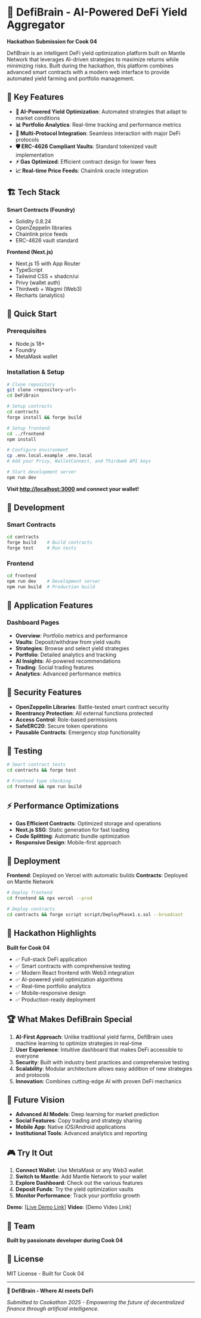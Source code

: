 # 🧠 DefiBrain - AI-Powered DeFi Yield Aggregator

**Hackathon Submission for Cook 04**

DefiBrain is an intelligent DeFi yield optimization platform built on Mantle Network that leverages AI-driven strategies to maximize returns while minimizing risks. Built during the hackathon, this platform combines advanced smart contracts with a modern web interface to provide automated yield farming and portfolio management.

## 🌟 Key Features

- **🤖 AI-Powered Yield Optimization**: Automated strategies that adapt to market conditions
- **📊 Portfolio Analytics**: Real-time tracking and performance metrics
- **🔗 Multi-Protocol Integration**: Seamless interaction with major DeFi protocols
- **🛡️ ERC-4626 Compliant Vaults**: Standard tokenized vault implementation
- **⚡ Gas Optimized**: Efficient contract design for lower fees
- **📈 Real-time Price Feeds**: Chainlink oracle integration

## 🏗️ Tech Stack

**Smart Contracts (Foundry)**
- Solidity 0.8.24
- OpenZeppelin libraries
- Chainlink price feeds
- ERC-4626 vault standard

**Frontend (Next.js)**
- Next.js 15 with App Router
- TypeScript
- Tailwind CSS + shadcn/ui
- Privy (wallet auth)
- Thirdweb + Wagmi (Web3)
- Recharts (analytics)

## 🚀 Quick Start

### Prerequisites
- Node.js 18+
- Foundry
- MetaMask wallet

### Installation & Setup

```bash
# Clone repository
git clone <repository-url>
cd DeFiBrain

# Setup contracts
cd contracts
forge install && forge build

# Setup frontend
cd ../frontend
npm install

# Configure environment
cp .env.local.example .env.local
# Add your Privy, WalletConnect, and Thirdweb API keys

# Start development server
npm run dev
```

**Visit [http://localhost:3000](http://localhost:3000) and connect your wallet!**

## 🔧 Development

### Smart Contracts
```bash
cd contracts
forge build    # Build contracts
forge test     # Run tests
```

### Frontend
```bash
cd frontend
npm run dev    # Development server
npm run build  # Production build
```

## 📱 Application Features

### Dashboard Pages
- **Overview**: Portfolio metrics and performance
- **Vaults**: Deposit/withdraw from yield vaults
- **Strategies**: Browse and select yield strategies
- **Portfolio**: Detailed analytics and tracking
- **AI Insights**: AI-powered recommendations
- **Trading**: Social trading features
- **Analytics**: Advanced performance metrics

## 🔐 Security Features

- **OpenZeppelin Libraries**: Battle-tested smart contract security
- **Reentrancy Protection**: All external functions protected
- **Access Control**: Role-based permissions
- **SafeERC20**: Secure token operations
- **Pausable Contracts**: Emergency stop functionality

## 🧪 Testing

```bash
# Smart contract tests
cd contracts && forge test

# Frontend type checking
cd frontend && npm run build
```

## ⚡ Performance Optimizations

- **Gas Efficient Contracts**: Optimized storage and operations
- **Next.js SSG**: Static generation for fast loading
- **Code Splitting**: Automatic bundle optimization
- **Responsive Design**: Mobile-first approach

## 🚀 Deployment

**Frontend**: Deployed on Vercel with automatic builds
**Contracts**: Deployed on Mantle Network

```bash
# Deploy frontend
cd frontend && npx vercel --prod

# Deploy contracts
cd contracts && forge script script/DeployPhase1.s.sol --broadcast
```

## 🎯 Hackathon Highlights

**Built for Cook 04**

- ✅ Full-stack DeFi application
- ✅ Smart contracts with comprehensive testing
- ✅ Modern React frontend with Web3 integration
- ✅ AI-powered yield optimization algorithms
- ✅ Real-time portfolio analytics
- ✅ Mobile-responsive design
- ✅ Production-ready deployment

## 🏆 What Makes DefiBrain Special

1. **AI-First Approach**: Unlike traditional yield farms, DefiBrain uses machine learning to optimize strategies in real-time
2. **User Experience**: Intuitive dashboard that makes DeFi accessible to everyone
3. **Security**: Built with industry best practices and comprehensive testing
4. **Scalability**: Modular architecture allows easy addition of new strategies and protocols
5. **Innovation**: Combines cutting-edge AI with proven DeFi mechanics

## 🔮 Future Vision

- **Advanced AI Models**: Deep learning for market prediction
- **Social Features**: Copy trading and strategy sharing
- **Mobile App**: Native iOS/Android applications
- **Institutional Tools**: Advanced analytics and reporting

## 🎮 Try It Out

1. **Connect Wallet**: Use MetaMask or any Web3 wallet
2. **Switch to Mantle**: Add Mantle Network to your wallet
3. **Explore Dashboard**: Check out the various features
4. **Deposit Funds**: Try the yield optimization vaults
5. **Monitor Performance**: Track your portfolio growth

**Demo**: [[Live Demo Link](https://defi-brain.vercel.app/)] 
**Video**: [Demo Video Link] 

## 🏅 Team

**Built by passionate developer during Cook 04**

## 📄 License

MIT License - Built for Cook 04

---

**🚀 DefiBrain - Where AI meets DeFi**

*Submitted to Cookathon 2025 - Empowering the future of decentralized finance through artificial intelligence.*
